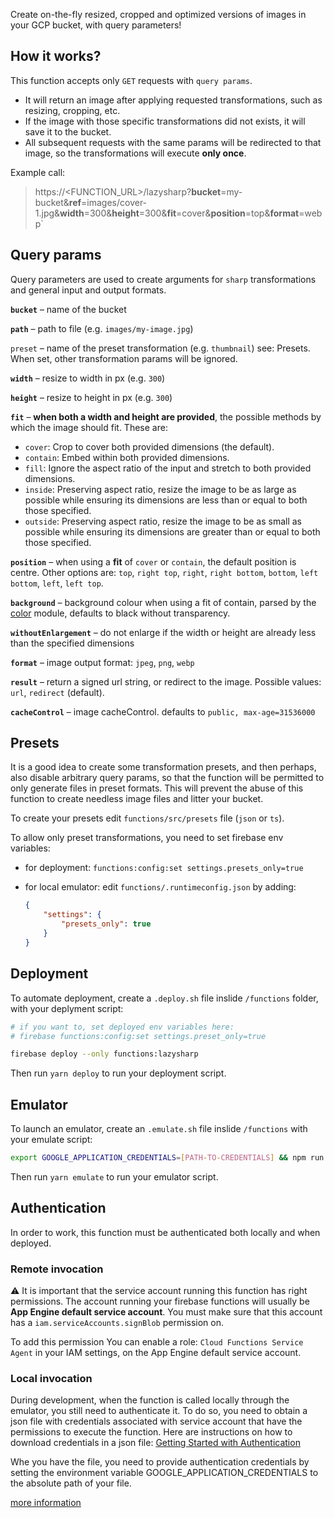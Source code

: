 Create on-the-fly resized, cropped and optimized versions of images in your GCP bucket, with query parameters!

## How it works?

This function accepts only `GET` requests with `query params`.

-   It will return an image after applying requested transformations, such as resizing, cropping, etc.
-   If the image with those specific transformations did not exists, it will save it to the bucket.
-   All subsequent requests with the same params will be redirected to that image, so the transformations will execute **only once**.

Example call:

> https://<FUNCTION_URL>/lazysharp?**bucket**=my-bucket&**ref**=images/cover-1.jpg&**width**=300&**height**=300&**fit**=cover&**position**=top&**format**=webp`

## Query params

Query parameters are used to create arguments for `sharp` transformations and general input and output formats.

**`bucket`** – name of the bucket

**`path`** – path to file (e.g. `images/my-image.jpg`)

`preset` – name of the preset transformation (e.g. `thumbnail`) see: Presets. When set, other transformation params will be ignored.

**`width`** – resize to width in px (e.g. `300`)

**`height`** – resize to height in px (e.g. `300`)

**`fit`** – **when both a width and height are provided**, the possible methods by which the image should fit. These are:

-   `cover`: Crop to cover both provided dimensions (the default).
-   `contain`: Embed within both provided dimensions.
-   `fill`: Ignore the aspect ratio of the input and stretch to both provided dimensions.
-   `inside`: Preserving aspect ratio, resize the image to be as large as possible while ensuring its dimensions are less than or equal to both those specified.
-   `outside`: Preserving aspect ratio, resize the image to be as small as possible while ensuring its dimensions are greater than or equal to both those specified.

**`position`** – when using a **fit** of `cover` or `contain`, the default position is centre. Other options are:
`top`, `right top`, `right`, `right bottom`, `bottom`, `left bottom`, `left`, `left top`.

**`background`** – background colour when using a fit of contain, parsed by the [color](https://www.npmjs.org/package/color) module, defaults to black without transparency.

**`withoutEnlargement`** – do not enlarge if the width or height are already less than the specified dimensions

**`format`** – image output format: `jpeg`, `png`, `webp`

**`result`** – return a signed url string, or redirect to the image. Possible values: `url`, `redirect` (default).

**`cacheControl`** – image cacheControl. defaults to `public, max-age=31536000`

## Presets

It is a good idea to create some transformation presets, and then perhaps, also disable arbitrary query params, so that the function will be permitted to only generate files in preset formats. This will prevent the abuse of this function to create needless image files and litter your bucket.

To create your presets edit `functions/src/presets` file (`json` or `ts`).

To allow only preset transformations, you need to set firebase env variables:

-   for deployment: `functions:config:set settings.presets_only=true`

-   for local emulator: edit `functions/.runtimeconfig.json` by adding:

    ```json
    {
    	"settings": {
    		"presets_only": true
    	}
    }
    ```

## Deployment

To automate deployment, create a `.deploy.sh` file inslide `/functions` folder, with your deplyment script:

```sh
# if you want to, set deployed env variables here:
# firebase functions:config:set settings.preset_only=true

firebase deploy --only functions:lazysharp
```

Then run `yarn deploy` to run your deployment script.

## Emulator

To launch an emulator, create an `.emulate.sh` file inslide `/functions` with your emulate script:

```sh
export GOOGLE_APPLICATION_CREDENTIALS=[PATH-TO-CREDENTIALS] && npm run build && firebase emulators:start --only functions
```

Then run `yarn emulate` to run your emulator script.

## Authentication

In order to work, this function must be authenticated both locally and when deployed.

### Remote invocation

⚠️ It is important that the service account running this function has right permissions.
The account running your firebase functions will usually be **App Engine default service account**. You must make sure that this account has a `iam.serviceAccounts.signBlob` permission on.

To add this permission You can enable a role: `Cloud Functions Service Agent` in your IAM settings, on the App Engine default service account.

### Local invocation

During development, when the function is called locally through the emulator, you still need to authenticate it. To do so, you need to obtain a json file with credentials associated with service account that have the permissions to execute the function. Here are instructions on how to download credentials in a json file: [Getting Started with Authentication](https://cloud.google.com/docs/authentication/getting-started)

Whe you have the file, you need to provide authentication credentials by setting the environment variable GOOGLE_APPLICATION_CREDENTIALS to the absolute path of your file.

[more information](https://cloud.google.com/docs/authentication/getting-started)
